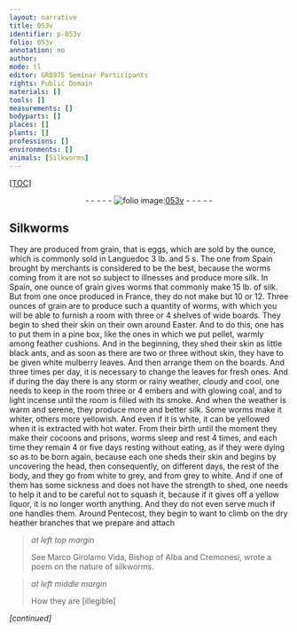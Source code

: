```yaml
---
layout: narrative
title: 053v
identifier: p-053v
folio: 053v
annotation: no
author:
mode: tl
editor: GR8975 Seminar Participants
rights: Public Domain
materials: []
tools: []
measurements: []
bodyparts: []
places: []
plants: []
professions: []
environments: []
animals: [Silkworms]
---
```


<p><a href="{{ site.baseurl }}/diplomatic/">[TOC]</a></p><div class="folio" align="center">- - - - - <a href="http://gallica.bnf.fr/ark:/12148/btv1b10500001g/f112.image" target="_blank"><img src="https://cu-mkp.github.io/2017-workshop-edition/assets/photo-icon.png" alt="folio image: " style="display:inline-block; margin-bottom:-3px;"/>053v</a> - - - - - </div>  
  

## <span class="al">Silkworms</span>

 
They are produced from grain, that is eggs, which are sold by the ounce, which is commonly sold in Languedoc 3 lb. and 5 s. The one from Spain brought by merchants is considered to be the best, because the worms coming from it are not so subject to illnesses and produce more silk. In Spain, one ounce of grain gives worms that commonly make 15 lb. of silk. But from one once produced in France, they do not make but 10 or 12. Three ounces of grain are to produce such a quantity of worms, with which you will be able to furnish a room with three or 4 shelves of wide boards. They begin to shed their skin on their own around Easter. And to do this, one has to put them in a pine box, like the ones in which we put pellet, warmly among feather cushions. And in the beginning, they shed their skin as little black ants, and as soon as there are two or three without skin, they have to be given white mulberry leaves. And then arrange them on the boards. And three times per day, it is necessary to change the leaves for fresh ones. And if during the day there is any storm or rainy weather, cloudy and cool, one needs to keep in the room three or 4 embers and with glowing coal, and to light incense until the room is filled with its smoke. And when the weather is warm and serene, they produce more and better silk. Some worms make it whiter, others more yellowish. And even if it is white, it can be yellowed when it is extracted with hot water. From their birth until the moment they make their cocoons and prisons, worms sleep and rest 4 times, and each time they remain 4 or five days resting without eating, as if they were dying so as to be born again, because each one sheds their skin and begins by uncovering the head, then consequently, on different days, the rest of the body, and they go from white to grey, and from grey to white. And if one of them has some sickness and does not have the strength to shed, one needs to help it and to be careful not to squash it, because if it gives off a yellow liquor, it is no longer worth anything. And they do not even serve much if one handles them. Around Pentecost, they begin to want to climb on the dry heather branches that we prepare and attach
 
> *at left top margin*
> 
> 
>   See Marco Girolamo Vida, Bishop of Alba and Cremonesi, wrote a poem on the nature of silkworms. 
 
> *at left middle margin*
> 
> 
>   How they are [illegible] 
 
*[continued]*
 
